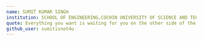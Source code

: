 ```yaml
---
name: SUMIT KUMAR SINGH
institution: SCHOOL OF ENGINEERING,COCHIN UNIVERSITY OF SCIENCE AND TECHNOLOGY
quote: Everything you want is waiting for you on the other side of the consistency .
github_user: sumitisnot4u
---
```

